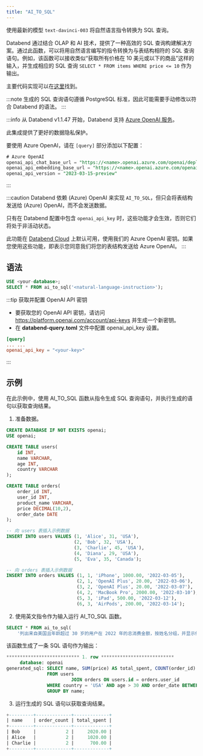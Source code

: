 ```yaml
---
title: "AI_TO_SQL"
---
```


使用最新的模型 `text-davinci-003` 将自然语言指令转换为 SQL 查询。

Databend 通过结合 OLAP 和 AI 技术，提供了一种高效的 SQL 查询构建解决方案。通过此函数，可以将用自然语言编写的指令转换为与表结构相符的 SQL 查询语句。例如，该函数可以接收类似“获取所有价格在 10 美元或以下的商品”这样的输入，并生成相应的 SQL 查询 `SELECT * FROM items WHERE price <= 10` 作为输出。

主要代码实现可以在[这里](https://github.com/databendlabs/databend/blob/1e93c5b562bd159ecb0f336bb88fd1b7f9dc4a62/src/query/service/src/table_functions/openai/ai_to_sql.rs)找到。

:::note
生成的 SQL 查询语句遵循 PostgreSQL 标准，因此可能需要手动修改以符合 Databend 的语法。
:::

:::info
从 Databend v1.1.47 开始，Databend 支持 [Azure OpenAI 服务](https://azure.microsoft.com/en-au/products/cognitive-services/openai-service)。

此集成提供了更好的数据隐私保护。

要使用 Azure OpenAI，请在 `[query]` 部分添加以下配置：

```sql
# Azure OpenAI
openai_api_chat_base_url = "https://<name>.openai.azure.com/openai/deployments/<name>/"
openai_api_embedding_base_url = "https://<name>.openai.azure.com/openai/deployments/<name>/"
openai_api_version = "2023-03-15-preview"
```

:::

:::caution
Databend 依赖 (Azure) OpenAI 来实现 `AI_TO_SQL`，但只会将表结构发送给 (Azure) OpenAI，而不会发送数据。

只有在 Databend 配置中包含 `openai_api_key` 时，这些功能才会生效，否则它们将处于非活动状态。

此功能在 [Databend Cloud](https://databend.com) 上默认可用，使用我们的 Azure OpenAI 密钥。如果您使用这些功能，即表示您同意我们将您的表结构发送给 Azure OpenAI。
:::

## 语法

```sql
USE <your-database>;
SELECT * FROM ai_to_sql('<natural-language-instruction>');
```

:::tip 获取并配置 OpenAI API 密钥

- 要获取您的 OpenAI API 密钥，请访问 https://platform.openai.com/account/api-keys 并生成一个新密钥。
- 在 **databend-query.toml** 文件中配置 openai_api_key 设置。

```toml
[query]
... ...
openai_api_key = "<your-key>"
```

:::

## 示例

在此示例中，使用 AI_TO_SQL 函数从指令生成 SQL 查询语句，并执行生成的语句以获取查询结果。

1. 准备数据。

```sql
CREATE DATABASE IF NOT EXISTS openai;
USE openai;

CREATE TABLE users(
    id INT,
    name VARCHAR,
    age INT,
    country VARCHAR
);

CREATE TABLE orders(
    order_id INT,
    user_id INT,
    product_name VARCHAR,
    price DECIMAL(10,2),
    order_date DATE
);

-- 向 users 表插入示例数据
INSERT INTO users VALUES (1, 'Alice', 31, 'USA'),
                         (2, 'Bob', 32, 'USA'),
                         (3, 'Charlie', 45, 'USA'),
                         (4, 'Diana', 29, 'USA'),
                         (5, 'Eva', 35, 'Canada');

-- 向 orders 表插入示例数据
INSERT INTO orders VALUES (1, 1, 'iPhone', 1000.00, '2022-03-05'),
                          (2, 1, 'OpenAI Plus', 20.00, '2022-03-06'),
                          (3, 2, 'OpenAI Plus', 20.00, '2022-03-07'),
                          (4, 2, 'MacBook Pro', 2000.00, '2022-03-10'),
                          (5, 3, 'iPad', 500.00, '2022-03-12'),
                          (6, 3, 'AirPods', 200.00, '2022-03-14');
```

2. 使用英文指令作为输入运行 AI_TO_SQL 函数。

```sql
SELECT * FROM ai_to_sql(
    '列出来自美国且年龄超过 30 岁的用户在 2022 年的总消费金额，按姓名分组，并显示他们的订单数量');
```

该函数生成了一条 SQL 语句作为输出：

```sql
*************************** 1. row ***************************
     database: openai
generated_sql: SELECT name, SUM(price) AS total_spent, COUNT(order_id) AS total_orders
               FROM users
                        JOIN orders ON users.id = orders.user_id
               WHERE country = 'USA' AND age > 30 AND order_date BETWEEN '2022-01-01' AND '2022-12-31'
               GROUP BY name;
```

3. 运行生成的 SQL 语句以获取查询结果。

```sql
+---------+-------------+-------------+
| name    | order_count | total_spent |
+---------+-------------+-------------+
| Bob     |           2 |     2020.00 |
| Alice   |           2 |     1020.00 |
| Charlie |           2 |      700.00 |
+---------+-------------+-------------+
```